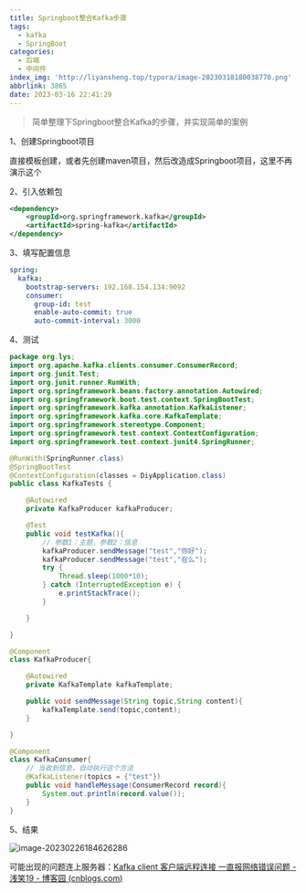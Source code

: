 ```yaml
---
title: Springboot整合Kafka步骤
tags:
  - kafka
  - SpringBoot
categories:
  - 后端
  - 中间件
index_img: 'http://liyansheng.top/typora/image-20230318180038770.png'
abbrlink: 3865
date: 2023-03-16 22:41:29
---
```

> 简单整理下Springboot整合Kafka的步骤，并实现简单的案例

1、创建Springboot项目

直接模板创建，或者先创建maven项目，然后改造成Springboot项目，这里不再演示这个

2、引入依赖包

```xml
<dependency>
    <groupId>org.springframework.kafka</groupId>
    <artifactId>spring-kafka</artifactId>
</dependency>
```

3、填写配置信息

```yaml
spring:
  kafka:
    bootstrap-servers: 192.168.154.134:9092
    consumer:
      group-id: test
      enable-auto-commit: true
      auto-commit-interval: 3000
```

4、测试

```java
package org.lys;
import org.apache.kafka.clients.consumer.ConsumerRecord;
import org.junit.Test;
import org.junit.runner.RunWith;
import org.springframework.beans.factory.annotation.Autowired;
import org.springframework.boot.test.context.SpringBootTest;
import org.springframework.kafka.annotation.KafkaListener;
import org.springframework.kafka.core.KafkaTemplate;
import org.springframework.stereotype.Component;
import org.springframework.test.context.ContextConfiguration;
import org.springframework.test.context.junit4.SpringRunner;

@RunWith(SpringRunner.class)
@SpringBootTest
@ContextConfiguration(classes = DiyApplication.class)
public class KafkaTests {

    @Autowired
    private KafkaProducer kafkaProducer;

    @Test
    public void testKafka(){
        // 参数1：主题，参数2：信息
        kafkaProducer.sendMessage("test","你好");
        kafkaProducer.sendMessage("test","在么");
        try {
            Thread.sleep(1000*10);
        } catch (InterruptedException e) {
            e.printStackTrace();
        }

    }

}

@Component
class KafkaProducer{

    @Autowired
    private KafkaTemplate kafkaTemplate;

    public void sendMessage(String topic,String content){
        kafkaTemplate.send(topic,content);
    }

}

@Component
class KafkaConsumer{
    // 当收到信息，自动执行这个方法
    @KafkaListener(topics = {"test"})
    public void handleMessage(ConsumerRecord record){
        System.out.println(record.value());
    }
}
```

5、结果

![image-20230226184626286](http://liyansheng.top/typora/image-20230226184626286.png)

可能出现的问题连上服务器：[Kafka client 客户端远程连接 一直报网络错误问题 - 浅笑19 - 博客园 (cnblogs.com)](https://www.cnblogs.com/qianxiaoPro/p/15788854.html)